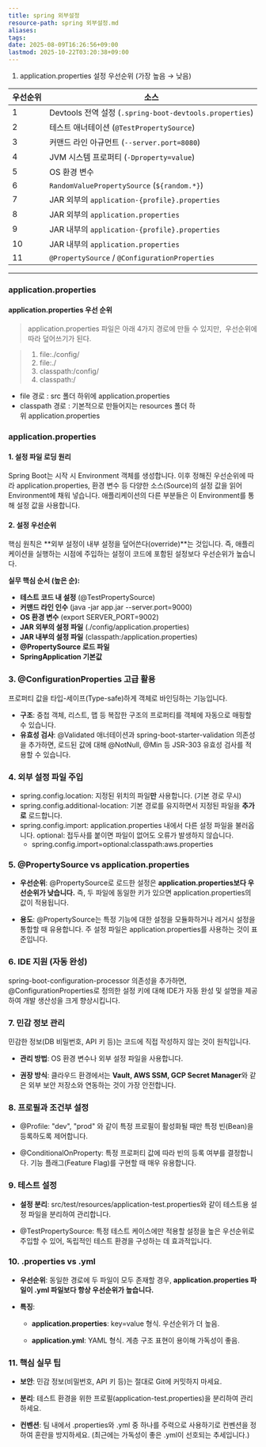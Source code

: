 ```yaml
---
title: spring 외부설정
resource-path: spring 외부설정.md
aliases:
tags:
date: 2025-08-09T16:26:56+09:00
lastmod: 2025-10-22T03:20:38+09:00
---
```

1. application.properties
설정 우선순위 (가장 높음 → 낮음)

| 우선순위 | 소스                                                  |
| ---- | --------------------------------------------------- |
| 1    | Devtools 전역 설정 (`.spring-boot-devtools.properties`) |
| 2    | 테스트 애너테이션 (`@TestPropertySource`)                   |
| 3    | 커맨드 라인 아규먼트 (`--server.port=8080`)                  |
| 4    | JVM 시스템 프로퍼티 (`-Dproperty=value`)                   |
| 5    | OS 환경 변수                                            |
| 6    | `RandomValuePropertySource` (`${random.*}`)         |
| 7    | JAR 외부의 `application-{profile}.properties`          |
| 8    | JAR 외부의 `application.properties`                    |
| 9    | JAR 내부의 `application-{profile}.properties`          |
| 10   | JAR 내부의 `application.properties`                    |
| 11   | `@PropertySource` / `@ConfigurationProperties`      |




---
### application.properties



#### **application.properties 우선 순위**

> application.properties 파일은 아래 4가지 경로에 만들 수 있지만,  우선순위에 따라 덮어쓰기가 된다.

> 1. file:./config/  
> 2. file:./  
> 3. classpath:/config/  
> 4. classpath:/

- file 경로 : src 폴더 하위에 application.properties
- classpath 경로 : 기본적으로 만들어지는 resources 폴더 하위 application.properties


### application.properties

#### 1. 설정 파일 로딩 원리

Spring Boot는 시작 시 Environment 객체를 생성합니다. 이후 정해진 우선순위에 따라 application.properties, 환경 변수 등 다양한 소스(Source)의 설정 값을 읽어 Environment에 채워 넣습니다. 애플리케이션의 다른 부분들은 이 Environment를 통해 설정 값을 사용합니다.

#### 2. 설정 우선순위

핵심 원칙은 **외부 설정이 내부 설정을 덮어쓴다(override)**는 것입니다. 즉, 애플리케이션을 실행하는 시점에 주입하는 설정이 코드에 포함된 설정보다 우선순위가 높습니다.

**실무 핵심 순서 (높은 순):**

- **테스트 코드 내 설정** (@TestPropertySource)
- **커맨드 라인 인수** (java -jar app.jar --server.port=9000)
- **OS 환경 변수** (export SERVER_PORT=9002)
- **JAR 외부의 설정 파일** (./config/application.properties)
- **JAR 내부의 설정 파일** (classpath:/application.properties)
- **@PropertySource 로드 파일**
- **SpringApplication 기본값**
    

### 3. @ConfigurationProperties 고급 활용

프로퍼티 값을 타입-세이프(Type-safe)하게 객체로 바인딩하는 기능입니다.
- **구조**: 중첩 객체, 리스트, 맵 등 복잡한 구조의 프로퍼티를 객체에 자동으로 매핑할 수 있습니다.
- **유효성 검사**: @Validated 애너테이션과 spring-boot-starter-validation 의존성을 추가하면, 로드된 값에 대해 @NotNull, @Min 등 JSR-303 유효성 검사를 적용할 수 있습니다.
    

### 4. 외부 설정 파일 주입

- spring.config.location: 지정된 위치의 파일**만** 사용합니다. (기본 경로 무시)
- spring.config.additional-location: 기본 경로를 유지하면서 지정된 파일을 **추가로** 로드합니다.
- spring.config.import: application.properties 내에서 다른 설정 파일을 불러옵니다. optional: 접두사를 붙이면 파일이 없어도 오류가 발생하지 않습니다.
    - spring.config.import=optional:classpath:aws.properties

### 5. @PropertySource vs application.properties

- **우선순위**: @PropertySource로 로드한 설정은 **application.properties보다 우선순위가 낮습니다.** 즉, 두 파일에 동일한 키가 있으면 application.properties의 값이 적용됩니다.
    
- **용도**: @PropertySource는 특정 기능에 대한 설정을 모듈화하거나 레거시 설정을 통합할 때 유용합니다. 주 설정 파일은 application.properties를 사용하는 것이 표준입니다.
    

### 6. IDE 지원 (자동 완성)

spring-boot-configuration-processor 의존성을 추가하면, @ConfigurationProperties로 정의한 설정 키에 대해 IDE가 자동 완성 및 설명을 제공하여 개발 생산성을 크게 향상시킵니다.

### 7. 민감 정보 관리

민감한 정보(DB 비밀번호, API 키 등)는 코드에 직접 작성하지 않는 것이 원칙입니다.

- **관리 방법**: OS 환경 변수나 외부 설정 파일을 사용합니다.
    
- **권장 방식**: 클라우드 환경에서는 **Vault, AWS SSM, GCP Secret Manager**와 같은 외부 보안 저장소와 연동하는 것이 가장 안전합니다.
    

### 8. 프로필과 조건부 설정

- @Profile: "dev", "prod" 와 같이 특정 프로필이 활성화될 때만 특정 빈(Bean)을 등록하도록 제어합니다.
    
- @ConditionalOnProperty: 특정 프로퍼티 값에 따라 빈의 등록 여부를 결정합니다. 기능 플래그(Feature Flag)를 구현할 때 매우 유용합니다.
    

### 9. 테스트 설정

- **설정 분리**: src/test/resources/application-test.properties와 같이 테스트용 설정 파일을 분리하여 관리합니다.
    
- @TestPropertySource: 특정 테스트 케이스에만 적용할 설정을 높은 우선순위로 주입할 수 있어, 독립적인 테스트 환경을 구성하는 데 효과적입니다.
    

### 10. .properties vs .yml

- **우선순위**: 동일한 경로에 두 파일이 모두 존재할 경우, **application.properties 파일이 .yml 파일보다 항상 우선순위가 높습니다.**
    
- **특징**:
    
    - **application.properties**: key=value 형식. 우선순위가 더 높음.
        
    - **application.yml**: YAML 형식. 계층 구조 표현이 용이해 가독성이 좋음.
        
    

### 11. 핵심 실무 팁

- **보안**: 민감 정보(비밀번호, API 키 등)는 절대로 Git에 커밋하지 마세요.
    
- **분리**: 테스트 환경을 위한 프로필(application-test.properties)을 분리하여 관리하세요.
    
- **컨벤션**: 팀 내에서 .properties와 .yml 중 하나를 주력으로 사용하기로 컨벤션을 정하여 혼란을 방지하세요. (최근에는 가독성이 좋은 .yml이 선호되는 추세입니다.)
